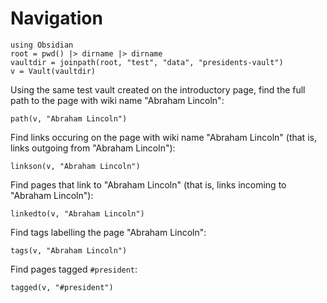 # Navigation


```@setup nav
using Obsidian
root = pwd() |> dirname |> dirname
vaultdir = joinpath(root, "test", "data", "presidents-vault")
v = Vault(vaultdir)
```

Using the same test vault created on the introductory page, find the full path to the page with wiki name "Abraham Lincoln":

```@example nav
path(v, "Abraham Lincoln")
```


Find links occuring on the page with wiki name "Abraham Lincoln" (that is, links outgoing from "Abraham Lincoln"):

```@example nav
linkson(v, "Abraham Lincoln")
```

Find pages that link to "Abraham Lincoln" (that is, links incoming to "Abraham Lincoln"):

```@example nav
linkedto(v, "Abraham Lincoln")
```

Find tags labelling the page "Abraham Lincoln":

```@example nav
tags(v, "Abraham Lincoln")
```

Find pages tagged `#president`:


```@example nav
tagged(v, "#president")
```
